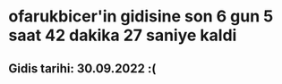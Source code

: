 # ofarukbicer'in gidisine son 6 gun 5 saat 42 dakika 27 saniye kaldi

## Gidis tarihi: 30.09.2022 :(